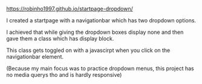 https://robinho1997.github.io/startpage-dropdown/

I created a startpage with a navigationbar which has two dropdown options.

I achieved that while giving the dropdown boxes display none and then gave them a class which has display block.

This class gets toggled on with a javascirpt when you click on the navigationbar element.



(Because my main focus was to practice dropdown menus, this project has no media querys tho and is hardly responsive)
